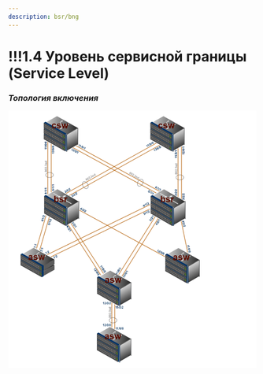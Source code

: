 ```yaml
---
description: bsr/bng
---
```


# !!!1.4 Уровень сервисной границы \(Service Level\)

### _Топология включения_ <a id="id-1.4&#x423;&#x440;&#x43E;&#x432;&#x435;&#x43D;&#x44C;&#x441;&#x435;&#x440;&#x432;&#x438;&#x441;&#x43D;&#x43E;&#x439;&#x433;&#x440;&#x430;&#x43D;&#x438;&#x446;&#x44B;(bsr/bng)-&#x422;&#x43E;&#x43F;&#x43E;&#x43B;&#x43E;&#x433;&#x438;&#x44F;&#x432;&#x43A;&#x43B;&#x44E;&#x447;&#x435;&#x43D;&#x438;&#x44F;"></a>

![](../../.gitbook/assets/catalog-bsr.png)


